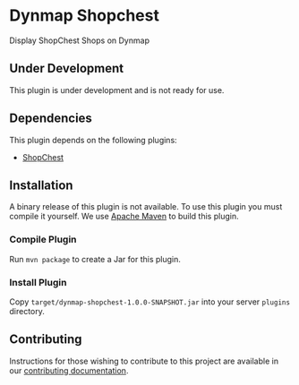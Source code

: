 # Dynmap Shopchest

Display ShopChest Shops on Dynmap

## Under Development

This plugin is under development and is not ready for use.

## Dependencies

This plugin depends on the following plugins:

* [ShopChest](https://www.spigotmc.org/resources/shopchest.11431/)

## Installation

A binary release of this plugin is not available. To use this plugin you must compile it yourself.
We use [Apache Maven](https://maven.apache.org/) to build this plugin.

### Compile Plugin

Run `mvn package` to create a Jar for this plugin.

### Install Plugin

Copy `target/dynmap-shopchest-1.0.0-SNAPSHOT.jar` into your server `plugins` directory.

## Contributing

Instructions for those wishing to contribute to this project are available in our
[contributing documentation](contributing.md).
